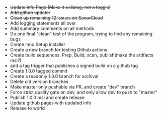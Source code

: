 - ~~Update Info Page (Make it a dialog, not a toggle)~~
- ~~Add github updater~~  
- ~~Clean up remaining 12 issues on SonarCloud~~  
- Add logging statements all over  
- Add summary comments on all methods  
- Do one final "clean" test of the program, trying to find any remaining bugs  
- Create Inno Setup installer  
- Create a new branch for testing Github actions  
- Create build sequences: Prep, Build, scan, publish(make the artifacts msi?)  
- add a tag trigger that publishes a signed build on a github tag  
- Create 1.0.0 tagged commit  
- Create a readonly 1.0.0 branch for archival  
- Delete old version branches  
- Make master only pushable via PR, and create "dev" branch  
- Force strict quality gate on dev, and only allow dev to push to "master"  
- Publish 1.0.0 msi and create release  
- Update github pages with updated info  
- Release to world  
